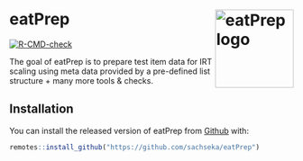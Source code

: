 
<!-- README.md is generated from README.Rmd. Please edit that file -->

# eatPrep <a href="https://sachseka.github.io/eatPrep/"><img src="vignettes/eatPrep.svg" align="right" height="139" alt="eatPrep logo" /></a>

<!-- badges: start -->

[![R-CMD-check](https://github.com/sachseka/eatPrep/workflows/R-CMD-check/badge.svg)](https://github.com/sachseka/eatPrep/actions)
<!-- badges: end -->

The goal of eatPrep is to prepare test item data for IRT scaling using
meta data provided by a pre-defined list structure + many more tools &
checks.

## Installation

You can install the released version of eatPrep from
[Github](https://github.com/sachseka/eatPrep) with:

``` r
remotes::install_github("https://github.com/sachseka/eatPrep")
```
